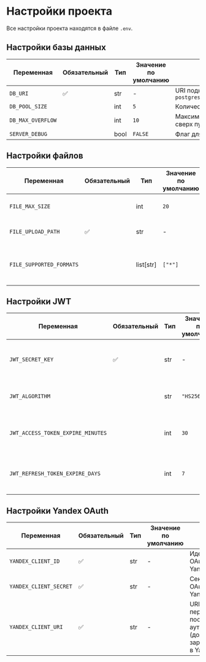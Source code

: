 # Настройки проекта

Все настройки проекта находятся в файле `.env`.

## Настройки базы данных

| Переменная       | Обязательный | Тип  | Значение по умолчанию                     | Описание                                                                 |
|-|-|-|-|-|
| `DB_URI`         | ✅           | str  | -                                        | URI подключения к PostgreSQL в формате `postgresql+asyncpg://user:password@host:port/database` |
| `DB_POOL_SIZE`   |              | int  | `5`                                      | Количество постоянных соединений в пуле                                  |
| `DB_MAX_OVERFLOW`|              | int  | `10`                                     | Максимальное количество временных соединений сверх пула                  |
| `SERVER_DEBUG`   |              | bool | `FALSE`                                  | Флаг для отладки запросов к базе данных                                 |

## Настройки файлов

| Переменная               | Обязательный | Тип      | Значение по умолчанию | Описание                                                                 |
|--------------------------|--------------|----------|-----------------------|--------------------------------------------------------------------------|
| `FILE_MAX_SIZE`          |              | int      | `20`                  | Максимальный размер файла в MB                                          |
| `FILE_UPLOAD_PATH`       | ✅           | str      | -                     | Локальная папка для хранения файлов                                     |
| `FILE_SUPPORTED_FORMATS` |              | list[str]| `["*"]`               | Поддерживаемые форматы файлов (`["*"]` - разрешены все форматы)         |

## Настройки JWT

| Переменная                        | Обязательный | Тип  | Значение по умолчанию | Описание                                     |
|-----------------------------------|--------------|------|-----------------------|----------------------------------------------|
| `JWT_SECRET_KEY`                  | ✅           | str  | -                     | Секретный ключ для подписи JWT-токенов       |
| `JWT_ALGORITHM`                   |              | str  | `"HS256"`             | Алгоритм подписи JWT-токенов                 |
| `JWT_ACCESS_TOKEN_EXPIRE_MINUTES` |              | int  | `30`                  | Время жизни access-токена в минутах          |
| `JWT_REFRESH_TOKEN_EXPIRE_DAYS`   |              | int  | `7`                   | Время жизни refresh-токена в днях            |

## Настройки Yandex OAuth

| Переменная            | Обязательный | Тип  | Значение по умолчанию | Описание                                                                 |
|-----------------------|--------------|------|-----------------------|--------------------------------------------------------------------------|
| `YANDEX_CLIENT_ID`    | ✅           | str  | -                     | Идентификатор OAuth-приложения в Yandex                                  |
| `YANDEX_CLIENT_SECRET`| ✅           | str  | -                     | Секретный ключ OAuth-приложения в Yandex                                |
| `YANDEX_CLIENT_URI`   | ✅           | str  | -                     | URI перенаправления после успешной аутентификации (должен совпадать с зарегистрированным в Yandex) |